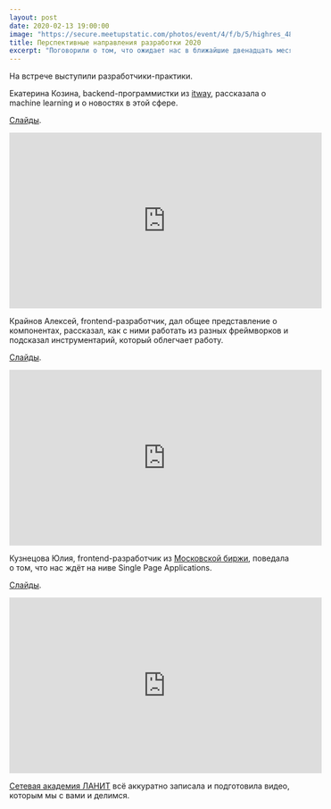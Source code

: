```yaml
---
layout: post
date: 2020-02-13 19:00:00
image: "https://secure.meetupstatic.com/photos/event/4/f/b/5/highres_488780405.jpeg"
title: Перспективные направления разработки 2020
excerpt: "Поговорили о том, что ожидает нас в ближайшие двенадцать месяцев."
---
```


На встрече выступили разработчики-практики.

Екатерина Козина, backend-программистки из [itway](http://www.itway.company/), рассказала о machine learning и о новостях в этой сфере.

[Слайды](/downloads/machine-learning.pdf).

<p class="video">
  <iframe width="560" height="315" src="https://www.youtube.com/embed/pgwnDcKua_M" frameborder="0" allow="accelerometer; autoplay; encrypted-media; gyroscope; picture-in-picture" allowfullscreen></iframe>
</p>

Крайнов Алексей, frontend-разработчик, дал общее представление о компонентах, рассказал, как с ними работать из разных фреймворков и подсказал инструментарий, который облегчает работу.

[Слайды](/downloads/components.pdf).

<p class="video">
  <iframe width="560" height="315" src="https://www.youtube.com/embed/6HbJ-_NZPfc" frameborder="0" allow="accelerometer; autoplay; encrypted-media; gyroscope; picture-in-picture" allowfullscreen></iframe>
</p>

Кузнецова Юлия, frontend-разработчик из [Московской биржи](https://www.moex.com/), поведала о том, что нас ждёт на ниве Single Page Applications.

[Слайды](/downloads/spa.pdf).

<p class="video">
  <iframe width="560" height="315" src="https://www.youtube.com/embed/-gw8XNxGNyA" frameborder="0" allow="accelerometer; autoplay; encrypted-media; gyroscope; picture-in-picture" allowfullscreen></iframe>
</p>

[Сетевая академия ЛАНИТ](https://academy.ru/) всё аккуратно записала и подготовила видео, которым мы с вами и делимся.
